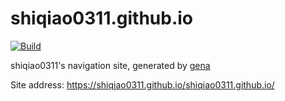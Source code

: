 # shiqiao0311.github.io

[![Build](https://github.com/shiqiao0311/shiqiao0311.github.io/actions/workflows/generate.yml/badge.svg)](https://github.com/shiqiao0311/shiqiao0311.github.io/actions/workflows/generate.yml)

shiqiao0311's navigation site, generated by [gena](https://github.com/x1ah/gena)

Site address: https://shiqiao0311.github.io/shiqiao0311.github.io/